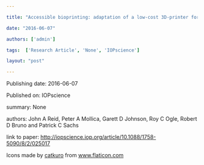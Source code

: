 ---
title: "Accessible bioprinting: adaptation of a low-cost 3D-printer for precise cell placement and stem cell differentiation"
date: "2016-06-07"
authors: ['admin']
tags:  ['Research Article', 'None', 'IOPscience']
layout: "post"
---
Publishing date: 2016-06-07

Published on: IOPscience

summary: None

authors: John A Reid, Peter A Mollica, Garett D Johnson, Roy C Ogle, Robert D Bruno and Patrick C Sachs

link to paper: http://iopscience.iop.org/article/10.1088/1758-5090/8/2/025017

Icons made by <a href="https://www.flaticon.com/free-icon/bookshelves_3576884" title="catkuro">catkuro</a> from <a href="https://www.flaticon.com/" title="Flaticon"> www.flaticon.com</a>